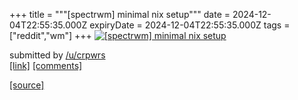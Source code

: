 +++
title = """[spectrwm] minimal nix setup"""
date = 2024-12-04T22:55:35.000Z
expiryDate = 2024-12-04T22:55:35.000Z
tags = ["reddit","wm"]
+++
[![[spectrwm] minimal nix setup](https://preview.redd.it/pietzr83ww4e1.png?width=640&crop=smart&auto=webp&s=ddb7e24107b0eacc00b4c2605624080b602b2546 "[spectrwm] minimal nix setup")](https://www.reddit.com/r/unixporn/comments/1h6tuc1/spectrwm_minimal_nix_setup/)

submitted by [/u/crpwrs](https://www.reddit.com/user/crpwrs)  
[\[link\]](https://i.redd.it/pietzr83ww4e1.png) [\[comments\]](https://www.reddit.com/r/unixporn/comments/1h6tuc1/spectrwm_minimal_nix_setup/)

[[source]](https://www.reddit.com/r/unixporn/comments/1h6tuc1/spectrwm_minimal_nix_setup/)
